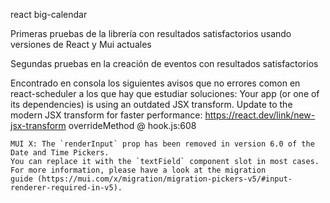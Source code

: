 react big-calendar

Primeras pruebas de la librería con resultados satisfactorios usando versiones de React y Mui actuales

Segundas pruebas en la creación de eventos con resultados satisfactorios

Encontrado en consola los siguientes avisos que no errores comon en react-scheduler a los que hay que estudiar soluciones:
    Your app (or one of its dependencies) is using an outdated JSX transform. Update to the modern JSX transform for 
    faster performance: https://react.dev/link/new-jsx-transform
    overrideMethod @ hook.js:608

    MUI X: The `renderInput` prop has been removed in version 6.0 of the Date and Time Pickers.
    You can replace it with the `textField` component slot in most cases.
    For more information, please have a look at the migration 
    guide (https://mui.com/x/migration/migration-pickers-v5/#input-renderer-required-in-v5).